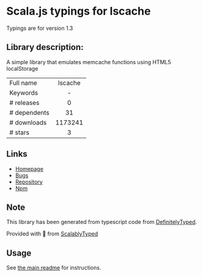 
# Scala.js typings for lscache

Typings are for version 1.3

## Library description:
A simple library that emulates memcache functions using HTML5 localStorage

|                    |                 |
| ------------------ | :-------------: |
| Full name          | lscache |
| Keywords           | - |
| # releases         | 0 |
| # dependents       | 31 |
| # downloads        | 1173241 |
| # stars            | 3 |

## Links
- [Homepage](http://github.com/pamelafox/lscache)
- [Bugs](https://github.com/pamelafox/lscache/issues)
- [Repository](https://github.com/pamelafox/lscache)
- [Npm](https://www.npmjs.com/package/lscache)
    


## Note
This library has been generated from typescript code from [DefinitelyTyped](https://definitelytyped.org).

Provided with :purple_heart: from [ScalablyTyped](https://github.com/oyvindberg/ScalablyTyped)

## Usage
See [the main readme](../../readme.md) for instructions.


